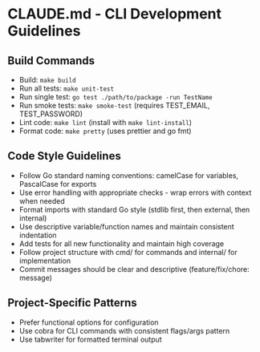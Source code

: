 # CLAUDE.md - CLI Development Guidelines

## Build Commands

- Build: `make build`
- Run all tests: `make unit-test`
- Run single test: `go test ./path/to/package -run TestName`
- Run smoke tests: `make smoke-test` (requires TEST_EMAIL, TEST_PASSWORD)
- Lint code: `make lint` (install with `make lint-install`)
- Format code: `make pretty` (uses prettier and go fmt)

## Code Style Guidelines

- Follow Go standard naming conventions: camelCase for variables, PascalCase for exports
- Use error handling with appropriate checks - wrap errors with context when needed
- Format imports with standard Go style (stdlib first, then external, then internal)
- Use descriptive variable/function names and maintain consistent indentation
- Add tests for all new functionality and maintain high coverage
- Follow project structure with cmd/ for commands and internal/ for implementation
- Commit messages should be clear and descriptive (feature/fix/chore: message)

## Project-Specific Patterns

- Prefer functional options for configuration
- Use cobra for CLI commands with consistent flags/args pattern
- Use tabwriter for formatted terminal output
